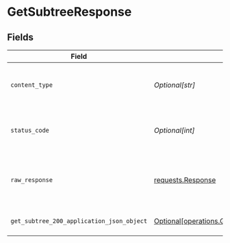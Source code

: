 # GetSubtreeResponse


## Fields

| Field                                                                                                            | Type                                                                                                             | Required                                                                                                         | Description                                                                                                      |
| ---------------------------------------------------------------------------------------------------------------- | ---------------------------------------------------------------------------------------------------------------- | ---------------------------------------------------------------------------------------------------------------- | ---------------------------------------------------------------------------------------------------------------- |
| `content_type`                                                                                                   | *Optional[str]*                                                                                                  | :heavy_check_mark:                                                                                               | HTTP response content type for this operation                                                                    |
| `status_code`                                                                                                    | *Optional[int]*                                                                                                  | :heavy_check_mark:                                                                                               | HTTP response status code for this operation                                                                     |
| `raw_response`                                                                                                   | [requests.Response](https://requests.readthedocs.io/en/latest/api/#requests.Response)                            | :heavy_minus_sign:                                                                                               | Raw HTTP response; suitable for custom response parsing                                                          |
| `get_subtree_200_application_json_object`                                                                        | [Optional[operations.GetSubtree200ApplicationJSON]](undefined/models/operations/getsubtree200applicationjson.md) | :heavy_minus_sign:                                                                                               | Subtree retrieved successfully.                                                                                  |